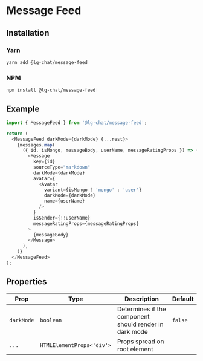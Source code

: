 # Message Feed

## Installation

### Yarn

```shell
yarn add @lg-chat/message-feed
```

### NPM

```shell
npm install @lg-chat/message-feed
```

## Example

```ts
import { MessageFeed } from '@lg-chat/message-feed';

return (
  <MessageFeed darkMode={darkMode} {...rest}>
    {messages.map(
      ({ id, isMongo, messageBody, userName, messageRatingProps }) => (
        <Message
          key={id}
          sourceType="markdown"
          darkMode={darkMode}
          avatar={
            <Avatar
              variant={isMongo ? 'mongo' : 'user'}
              darkMode={darkMode}
              name={userName}
            />
          }
          isSender={!!userName}
          messageRatingProps={messageRatingProps}
        >
          {messageBody}
        </Message>
      ),
    )}
  </MessageFeed>
);
```

## Properties

| Prop       | Type                      | Description                                            | Default |
| ---------- | ------------------------- | ------------------------------------------------------ | ------- |
| `darkMode` | `boolean`                 | Determines if the component should render in dark mode | `false` |
| `...`      | `HTMLElementProps<'div'>` | Props spread on root element                           |         |
